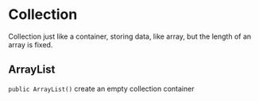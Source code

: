 # Collection

Collection just like a container, storing data, like array, but the length of 
an array is fixed. 

## ArrayList

```public ArrayList()``` create an empty collection container


